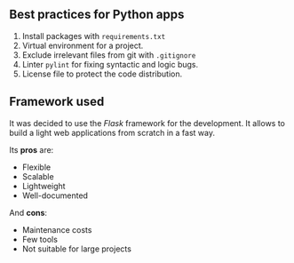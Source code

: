 ## Best practices for Python apps

1. Install packages with `requirements.txt`
2. Virtual environment for a project.
3. Exclude irrelevant files from git with `.gitignore`
4. Linter `pylint` for fixing syntactic and logic bugs.
5. License file to protect the code distribution.

## Framework used

It was decided to use the *Flask* framework for the development.
It allows to build a light web applications from scratch in a fast way.

Its **pros** are:
- Flexible
- Scalable
- Lightweight
- Well-documented

And **cons**:
- Maintenance costs
- Few tools
- Not suitable for large projects
